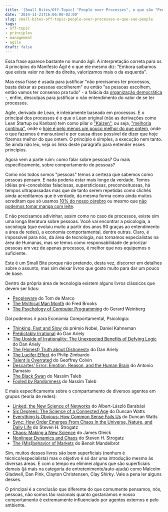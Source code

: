 ```yaml
---
title: '[Small Bites/Off-Topic] "People over Processes", o que são "People"?'
date: '2014-11-21T16:06:00-02:00'
slug: small-bites-off-topic-people-over-processes-o-que-sao-people
tags:
- off-topic
- principles
- management
- agile
draft: false
---
```


Essa frase aparece bastante no mundo ágil. A interpretação correta para os 4 princípios do Manifesto Ágil é o que ele mesmo diz: "Embora saibamos que exista valor no ítem da direita, valorizamos mais o da esquerda".

Mas essa frase é usada para justificar "não precisamos ter processos, basta deixar as pessoas escolherem" ou então "as pessoas escolhem, então vamos ter consenso pra tudo" - a falácia da [organização democrática](http://www.akitaonrails.com/2011/04/25/off-topic-mea-culpa-organizacoes-democraticas-nao-funcionam) -, enfim, desculpas para justificar o não entendimento do valor de se ter processos.

Agile, derivado de Lean, é inteiramente baseado em processos. E o principal dos processos é o que o Lean original (não as derivações como Lean Startup ou Kanban) tem como pilar o ["Kaizen"](http://www.akitaonrails.com/2013/05/31/desmistificando-o-metodo-kanban#.VG9hxItHnxg), ou seja, ["melhoria contínua"](http://www.akitaonrails.com/2009/12/10/off-topic-voce-nao-entende-nada-de-scrum), onde o [hoje é pelo menos um pouco melhor do que ontem](http://www.akitaonrails.com/2009/06/14/off-topic-padr-es-commodities-e-inova--es#.VG9h0YtHnxg), onde o que fazemos é mensurável e por causa disso possível de dizer que hoje fizemos melhor do que ontem. O princípio é simples, a execução nem tanto. Se ainda não leu, veja os links deste parágrafo para entender esses princípios.

Agora vem a parte ruim: como falar sobre pessoas? Ou mais especificamente, sobre comportamento de pessoas?

Como nós todos somos "pessoas" temos a certeza que sabemos como pessoas pensam. E nada poderia estar mais longe da verdade. Temos idéias pré-concebidas falaciosas, supersticiosas, preconceituosas, há tempos ultrapassadas mas que de tanto serem repetidas como clichês ainda acreditamos que é verdade, da mesma forma como ainda muitos acreditam que só usamos [10% do nosso cérebro](http://en.wikipedia.org/wiki/Ten_percent_of_brain_myth) ou mesmo que [não podemos tomar manga com leite](http://www.akitaonrails.com/2008/12/16/off-topic-m-todo-cient-fico-vs-cargo-cult).

E não precisamos adivinhar, assim como no caso de processos, existe sim uma longa literatura sobre pessoas. Você vai encontrar a psicologia, a sociologia (que evoluiu muito a partir dos anos 90 graças ao entendimento a área de redes), a economia comportamental, dentre outras. Claro, é impossível para nós, da área de tecnologia, nos tornamos especialistas na área de Humanas, mas se temos como responsabilidade de priorizar pessoas em vez de apenas processos, é melhor que nos equipemos o suficiente.

Este é um Small Bite porque não pretendo, desta vez, discorrer em detalhes sobre o assunto, mas sim deixar livros que gosto muito para dar um pouco de base.

Dentro da própria área de tecnologia existem alguns livros clássicos que devem ser lidos:

* [Peopleware](http://en.wikipedia.org/wiki/Peopleware:_Productive_Projects_and_Teams) do Tom de Marco
* [The Mythical Man Month](http://en.wikipedia.org/wiki/The_Mythical_Man-Month) do Fred Brooks
* [The Psychology of Computer Programming](http://www.amazon.com/The-Psychology-Computer-Programming-Anniversary/dp/0932633420) do Gerard Weinberg

Daí podemos ir para Economia Comportamental, Psicologia:

* [Thinking, Fast and Slow](http://en.wikipedia.org/wiki/Thinking,_Fast_and_Slow) do prêmio Nobel, Daniel Kahneman
* [Predictably Irrational](http://en.wikipedia.org/wiki/Predictably_Irrational) do Dan Ariely
* [The Upside of Irrationality: The Unexpected Benefits of Defying Logic](http://www.amazon.com/The-Upside-Irrationality-Unexpected-Benefits/dp/0061995045/ref=pd_sim_b_23?ie=UTF8&refRID=01PP6NAYRAERT8RE7N4J) do Dan Ariely
* [The (Honest) Truth about Dishonesty](http://www.amazon.com/Honest-Truth-About-Dishonesty-Everyone-Especially/dp/0062183591/ref=pd_sim_b_58?ie=UTF8&refRID=01PP6NAYRAERT8RE7N4J) do Dan Ariely
* [The Lucifer Effect](http://www.lucifereffect.com/) do Philip Zimbardo
* [Talent Is Overrated](http://www.amazon.com/Talent-Overrated-Separates-World-Class-Performers-ebook/dp/B001HD8NZ8/ref=sr_1_1?s=digital-text&ie=UTF8&qid=1416586456&sr=1-1) do Geoffrey Colvin
* [Descartes' Error: Emotion, Reason, and the Human Brain](http://www.amazon.com/Descartes-Error-Emotion-Reason-Human/dp/014303622X/ref=sr_1_3?s=books&ie=UTF8&qid=1416587465&sr=1-3&keywords=antonio+damasio) do Antonio Damasio
* [The Black Swan](http://www.amazon.com/The-Black-Swan-Improbable-Robustness/dp/081297381X/ref=pd_sim_b_7?ie=UTF8&refRID=01PP6NAYRAERT8RE7N4J) do Nassim Taleb
* [Fooled by Randomness](http://www.amazon.com/Fooled-Randomness-Hidden-Markets-Incerto/dp/0812975219/ref=pd_sim_b_20?ie=UTF8&refRID=01PP6NAYRAERT8RE7N4J) do Nassim Taleb

E mais especificamente sobre o compartamento de diversos agentes em grupos (teoria de redes):

* [Linked, the New Science of Networks](http://en.wikipedia.org/wiki/Linked:_The_New_Science_of_Networks) do Albert-László Barabási
* [Six Degrees: The Science of a Connected Age](http://www.amazon.com/Six-Degrees-Science-Connected-Age/dp/0393325423/ref=asap_B001ILHHR4_1_2?s=books&ie=UTF8&qid=1416580003&sr=1-2) do Duncan Watts
* [Everything Is Obvious: How Common Sense Fails Us](http://www.amazon.com/Everything-Is-Obvious-Common-Sense/dp/0307951790) do Duncan Watts
* [Sync: How Order Emerges From Chaos In the Universe, Nature, and Daily Life](http://www.amazon.com/Sync-Order-Emerges-Universe-Nature/dp/0786887214/ref=pd_sim_b_12?ie=UTF8&refRID=1BY4FNS3D1HHTW775AKC) do Steven H. Strogatz
* [Chaos: Making a New Science](http://www.amazon.com/Chaos-Making-Science-James-Gleick/dp/0143113453/ref=pd_sim_b_7?ie=UTF8&refRID=01W92C514YG6CEGP2V7N) do James Gleick
* [Nonlinear Dynamics and Chaos](http://www.amazon.com/Nonlinear-Dynamics-Chaos-Applications-Nonlinearity/dp/0813349109/ref=pd_sim_b_44?ie=UTF8&refRID=01W92C514YG6CEGP2V7N) do  Steven H. Strogatz 
* [The (Mis)behavior of Markets](http://www.amazon.com/The-Misbehavior-Markets-Financial-Turbulence/dp/0465043577/ref=pd_sim_b_21?ie=UTF8&refRID=0BE79B97AMBRV3C8J1Q9) do Benoit Mandelbrot

Sim, muitos desses livros são bem superficiais (nenhum é técnico/especialista) mas o objetivo é só dar uma introdução mesmo às diversas áreas. E com o tempo eu eliminei alguns que são superficiais demais (já mais na categoria de entretenimento/auto-ajuda) como Malcolm Gladwell, Dan Pink, Clayton Christensen, Clay Shirky. Vale a pena ler alguns desses.

O principal é a conclusão que diferente do que comumente pensamos, nós, pessoas, não somos tão racionais quanto gostaríamos e nosso comportamento é extremamente influenciado por agentes externos e pelo ambiente.

